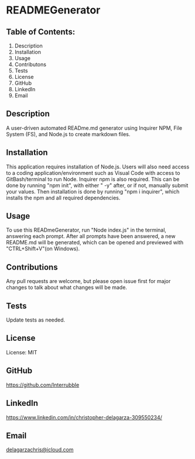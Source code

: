 # READMEGenerator

## Table of Contents:

1. Description
2. Installation
3. Usage
4. Contributons
5. Tests
6. License
7. GitHub
8. LinkedIn
9. Email

## Description

A user-driven automated READme.md generator using Inquirer NPM, File System (FS), and Node.js to create markdown files.

## Installation

This application requires installation of Node.js. Users will also need access to a coding application/environment such as Visual Code with access to GitBash/terminal to run Node. Inquirer npm is also required. This can be done by running "npm init", with either " -y" after, or if not, manually submit your values. Then installation is done by running "npm i inquirer", which installs the npm and all required dependencies.

## Usage

To use this READmeGenerator, run "Node index.js" in the terminal, answering each prompt. After all prompts have been answered, a new README.md will be generated, which can be opened and previewed with "CTRL+Shift+V"(on Windows).

## Contributions

Any pull requests are welcome, but please open issue first for major changes to talk about what changes will be made.

## Tests

Update tests as needed.

## License

License: MIT

## GitHub

https://github.com/Interrubble

## LinkedIn

https://www.linkedin.com/in/christopher-delagarza-309550234/

## Email

delagarzachris@icloud.com